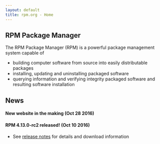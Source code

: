 ```yaml
---
layout: default
title: rpm.org - Home
---
```

## RPM Package Manager

The RPM Package Manager (RPM) is a powerful package management system
capable of

* building computer software from source into easily distributable
  packages
* installing, updating and uninstalling packaged software
* querying information and verifying integrity packaged software
  and resulting software installation

## News

#### New website in the making (Oct 28 2016)

#### RPM 4.13.0-rc2 released! (Oct 10 2016)
* See [release notes]( wiki/Releases/4.13.0) for details and download information

